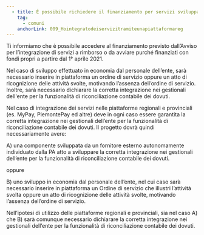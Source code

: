 ```yaml
---
  - title: È possibile richiedere il finanziamento per servizi sviluppati in economia dal personale dell’ente o attivati a titolo gratuito, oppure oneroso, tramite piattaforme regionali e provinciali (es. MyPay, PiemontePay, MPay, SIRena ed altre)?
    tag:
      - comuni
    anchorLink: 009_Hointegratodeiservizitramiteunapiattaformareg
---
```


Ti informiamo che è possibile accedere al finanziamento previsto dall’Avviso per l’integrazione di servizi a rimborso o da avviare purché finanziati con fondi propri a partire dal 1° aprile 2021.

Nel caso di sviluppo effettuato in economia dal personale dell’ente, sarà necessario inserire in piattaforma un ordine di servizio oppure un atto di ricognizione delle attività svolte, motivando l’assenza dell’ordine di servizio.
Inoltre, sarà necessario dichiarare la corretta integrazione nei gestionali dell'ente per la funzionalità di riconciliazione contabile dei dovuti.

Nel caso di integrazione dei servizi nelle piattaforme regionali e provinciali (es. MyPay, PiemontePay ed altre) deve in ogni caso essere garantita la corretta integrazione nei gestionali dell’ente per la funzionalità di riconciliazione contabile dei dovuti.
Il progetto dovrà quindi necessariamente avere:

A) una componente sviluppata da un fornitore esterno autonomamente individuato dalla PA atto a sviluppare la corretta integrazione nei gestionali dell’ente per la funzionalità di riconciliazione contabile dei dovuti.

oppure

B) uno sviluppo in economia dal personale dell’ente, nel cui caso sarà necessario inserire in piattaforma un Ordine di servizio che illustri l’attività svolta oppure un atto di ricognizione delle attività svolte, motivando l’assenza dell’ordine di servizio.

Nell’ipotesi di utilizzo delle piattaforme regionali e provinciali, sia nel caso A) che B) sarà comunque necessario dichiarare la corretta integrazione nei gestionali dell’ente per la funzionalità di riconciliazione contabile dei dovuti.
